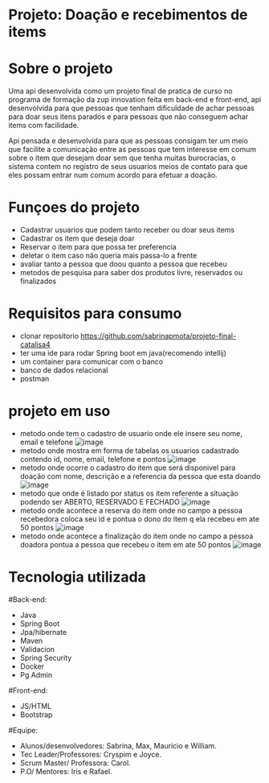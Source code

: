 # Projeto: Doação e recebimentos de items

# Sobre o projeto

Uma api desenvolvida como um projeto final de pratica de curso no programa de formação da zup innovation feita em back-end e front-end, api desenvolvida para que pessoas que tenham dificuldade de achar pessoas para doar seus itens parados e para pessoas que não conseguem achar items com facilidade.

Api pensada e desenvolvida para que as pessoas consigam ter um meio que facilite a comunicação entre as pessoas que tem interesse em comum sobre o item que desejam
doar sem que tenha muitas burocracias, o sistema contem no registro de seus usuarios meios de contato para que eles possam entrar num comum acordo para efetuar a doação. 


# Funçoes do projeto

+ Cadastrar usuarios que podem tanto receber ou doar seus items
+ Cadastrar os item que deseja doar
+ Reservar o item para que possa ter preferencia 
+ deletar o item caso não queria mais passa-lo a frente
+ avaliar tanto a pessoa que doou quanto a pessoa que recebeu
+ metodos de pesquisa para saber dos produtos livre, reservados ou finalizados

# Requisitos para consumo

+ clonar repositorio https://github.com/sabrinapmota/projeto-final-catalisa4
+ ter uma ide para rodar Spring boot em java(recomendo intellij)
+ um container para comunicar com o banco
+ banco de dados relacional
+ postman

# projeto em uso
+ metodo onde tem o cadastro de usuario onde ele insere seu nome, email e telefone
![image](https://user-images.githubusercontent.com/97555758/198348806-a229c631-2291-44ca-87b8-4a16ea06d88b.png)
+ metodo onde mostra em forma de tabelas os usuarios cadastrado contendo id, nome, email, telefone e pontos
![image](https://user-images.githubusercontent.com/97555758/198348998-d5e5b2f9-5ab7-42d2-8e9a-468f0bd8a725.png)
+ metodo onde ocorre o cadastro do item que será disponivel para doação com nome, descrição e a referencia da pessoa que esta doando
![image](https://user-images.githubusercontent.com/97555758/198349658-de400288-7f53-477c-b0c8-cc8d7f568390.png)
+ metodo que onde é listado por status os item referente a situação podendo ser ABERTO, RESERVADO E FECHADO
![image](https://user-images.githubusercontent.com/97555758/198349813-b7b23399-75ba-42f4-af95-2908a1f50348.png)
+ metodo onde acontece a reserva do item onde no campo a pessoa recebedora coloca seu id e pontua o dono do item q ela recebeu em ate 50 pontos
![image](https://user-images.githubusercontent.com/97555758/198350121-a4dd0199-8a50-4daf-beee-7773af660663.png)
+ metodo onde acontece a finalização do item onde no campo a pessoa doadora pontua a pessoa que recebeu o item em ate 50 pontos
![image](https://user-images.githubusercontent.com/97555758/198350166-a3bd4c42-d5cd-4024-b797-c2f9737d1b81.png)



# Tecnologia utilizada

#Back-end:
+ Java
+ Spring Boot
+ Jpa/hibernate
+ Maven
+ Validacion
+ Spring Security
+ Docker
+ Pg Admin

#Front-end:
+ JS/HTML
+ Bootstrap

#Equipe:

+ Alunos/desenvolvedores: Sabrina, Max, Mauricio e William.
+ Tec Leader/Professores: Cryspim e Joyce.
+ Scrum Master/ Professora: Carol.
+ P.O/ Mentores: Iris e Rafael.
